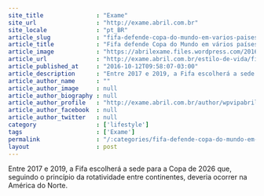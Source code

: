 ```yaml
---
site_title               : "Exame"
site_url                 : "http://exame.abril.com.br"
site_locale              : "pt_BR"
article_slug             : "fifa-defende-copa-do-mundo-em-varios-paises-a-partir-de-2026"
article_title            : "Fifa defende Copa do Mundo em vários países a partir de 2026"
article_image            : "https://abrilexame.files.wordpress.com/2016/10/size_960_16_9_futebol-estadio.jpg?quality=70&strip=all&w=960"
article_url              : "http://exame.abril.com.br/estilo-de-vida/fifa-defende-copa-do-mundo-em-varios-paises-a-partir-de-2026/"
article_published_at     : "2016-10-12T09:58:07-03:00"
article_description      : "Entre 2017 e 2019, a Fifa escolherá a sede para a Copa de 2026 que, seguindo o princípio da rotatividade entre continentes, deveria ocorrer na América do Norte."
article_author_name      : ""
article_author_image     : null
article_author_biography : null
article_author_profile   : "http://exame.abril.com.br/author/wpvipabril/"
article_author_facebook  : null
article_author_twitter   : null
category                 : ['lifestyle']
tags                     : ['Exame']
permalink                : "/:categories/fifa-defende-copa-do-mundo-em-varios-paises-a-partir-de-2026/"
layout                   : post
---
```


Entre 2017 e 2019, a Fifa escolherá a sede para a Copa de 2026 que, seguindo o princípio da rotatividade entre continentes, deveria ocorrer na América do Norte.
